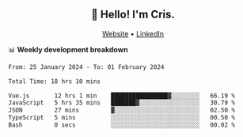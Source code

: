 
<h2 align="center">👋 Hello! I'm Cris.</h2>
<p align="center">
  <a href="https://www.criscunas.dev">Website</a> •
  <a href="https://www.linkedin.com/in/cristophercunas/">LinkedIn</a> 
</p>


📊 **Weekly development breakdown**
<!--START_SECTION:waka-->

```txt
From: 25 January 2024 - To: 01 February 2024

Total Time: 18 hrs 10 mins

Vue.js       12 hrs 1 min    ████████████████▓░░░░░░░░   66.19 %
JavaScript   5 hrs 35 mins   ███████▓░░░░░░░░░░░░░░░░░   30.79 %
JSON         27 mins         ▓░░░░░░░░░░░░░░░░░░░░░░░░   02.50 %
TypeScript   5 mins          ░░░░░░░░░░░░░░░░░░░░░░░░░   00.50 %
Bash         0 secs          ░░░░░░░░░░░░░░░░░░░░░░░░░   00.02 %
```

<!--END_SECTION:waka-->
